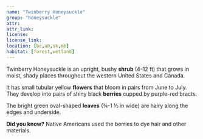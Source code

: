 ```yaml
---
name: "Twinberry Honeysuckle"
group: "honeysuckle"
attr: 
attr_link: 
license: 
license_link: 
location: [bc,ab,sk,mb]
habitat: [forest,wetland]
---
```

Twinberry Honeysuckle is an upright, bushy **shrub** (4-12 ft) that grows in moist, shady places throughout the western United States and Canada. 

It has small tubular yellow **flowers** that bloom in pairs from June to July. They develop into pairs of shiny black **berries** cupped by purple-red bracts.

The bright green oval-shaped **leaves** (¾-1 ½ in wide) are hairy along the edges and underside.

**Did you know?** Native Americans used the berries to dye hair and other materials.
